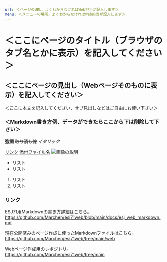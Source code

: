 ```yaml
---
url: ＜ページのURL、よくわからなければWeb担当が記入します＞
menu: ＜メニューの場所、よくわからなければWeb担当が記入します＞
---
```


# ＜ここにページのタイトル（ブラウザのタブ名とかに表示）を記入してください＞

## ＜ここにページの見出し（Webページそのものに表示）を記入してください＞

＜ここに本文を記入してください、サブ見出しなどはご自由にお使い下さい＞

### ＜Markdown書き方例、データができたらここから下は削除して下さい＞

**強調**
~~取り消し線~~
*イタリック*

[リンク](リンク先のURL)
[添付ファイル名](添付ファイルのファイル名)
![画像の説明](画像のファイル名)

* リスト
* リスト

1. リスト
2. リスト

### リンク

ESJ71用Markdownの書き方詳細はこちら。
https://github.com/Marchen/esj71web/blob/main/docs/esj_web_markdown.md

現在公開済みのページ作成に使ったMarkdownファイルはこちら。
https://github.com/Marchen/esj71web/tree/main/web

Webページ作成用のレポジトリ。
https://github.com/Marchen/esj71web/tree/main
